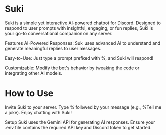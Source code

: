 # Suki 
Suki is a simple yet interactive AI-powered chatbot for Discord. Designed to respond to user prompts with insightful, engaging, or fun replies, Suki is your go-to conversational companion on any server.

Features
AI-Powered Responses: Suki uses advanced AI to understand and generate meaningful replies to user messages.

Easy-to-Use: Just type a prompt prefixed with %, and Suki will respond!

Customizable: Modify the bot's behavior by tweaking the code or integrating other AI models.

# How to Use
Invite Suki to your server.
Type % followed by your message (e.g., %Tell me a joke).
Enjoy chatting with Suki!

Setup
Suki uses the Gemini API for generating AI responses. Ensure your .env file contains the required API key and Discord token to get started.
